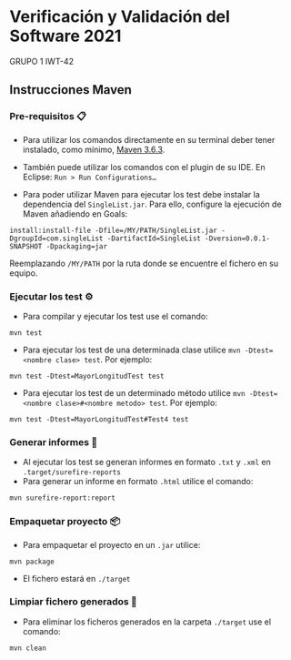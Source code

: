# Verificación y Validación del Software 2021

GRUPO 1 IWT-42  

## Instrucciones Maven

### Pre-requisitos 📋

- Para utilizar los comandos directamente en su terminal deber tener instalado, como mínimo, [Maven 3.6.3](https://downloads.apache.org/maven/maven-3/3.6.3/binaries/).

- También puede utilizar los comandos con el plugin de su IDE. En Eclipse: ```Run > Run Configurations… ``` 

- Para poder utilizar Maven para ejecutar los test debe instalar la dependencia del ```SingleList.jar```. Para ello, configure la ejecución de Maven añadiendo en Goals: 
```
install:install-file -Dfile=/MY/PATH/SingleList.jar -DgroupId=com.singleList -DartifactId=SingleList -Dversion=0.0.1-SNAPSHOT -Dpackaging=jar
``` 
Reemplazando ```/MY/PATH``` por la ruta donde se encuentre el fichero en su equipo.

### Ejecutar los test ⚙️

- Para compilar y ejecutar los test use el comando:
```
mvn test 
```
- Para ejecutar los test de una determinada clase utilice ```mvn -Dtest=<nombre clase> test```. Por ejemplo:
```
mvn test -Dtest=MayorLongitudTest test
```
- Para ejecutar los test de un determinado método utilice ```mvn -Dtest=<nombre clase>#<nombre metodo> test```. Por ejemplo:
```
mvn test -Dtest=MayorLongitudTest#Test4 test 
```
### Generar informes 📄
- Al ejecutar los test se generan informes en formato ```.txt``` y ```.xml``` en ```.target/surefire-reports```
- Para generar un informe en formato ```.html``` utilice el comando:
```
mvn surefire-report:report
```

### Empaquetar proyecto 📦

- Para empaquetar el proyecto en un ```.jar``` utilice:
```
mvn package
```
-  El fichero estará en ```./target```

### Limpiar fichero generados 🧹
- Para eliminar los ficheros generados en la carpeta ```./target``` use el comando:
```
mvn clean
```

 

